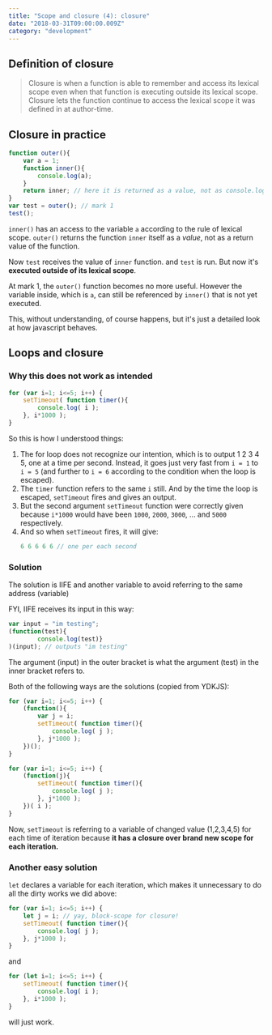 ```yaml
---
title: "Scope and closure (4): closure"
date: "2018-03-31T09:00:00.009Z"
category: "development"
---
```

## Definition of closure
> Closure is when a function is able to remember and access its lexical scope even when that function is executing outside its lexical scope.
> Closure lets the function continue to access the lexical scope it was defined in at author-time.

## Closure in practice
```javascript
function outer(){
    var a = 1;
    function inner(){
        console.log(a);
    }
    return inner; // here it is returned as a value, not as console.log(a);
}
var test = outer(); // mark 1
test();
```

`inner()` has an access to the variable `a` according to the rule of lexical scope. `outer()` returns the function `inner` itself as a _value_, not as a return value of the function.

Now `test` receives the value of `inner` function. and `test` is run. But now it's **executed outside of its lexical scope**. 

At mark 1, the `outer()` function becomes no more useful. However the variable inside, which is `a`, can still be referenced by `inner()` that is not yet executed.

This, without understanding, of course happens, but it's just a detailed look at how javascript behaves. 

## Loops and closure

### Why this does not work as intended
```javascript
for (var i=1; i<=5; i++) {
    setTimeout( function timer(){
        console.log( i );
    }, i*1000 );
}
```

So this is how I understood things:

1. The for loop does not recognize our intention, which is to output 1 2 3 4 5, one at a time per second. Instead, it goes just very fast from `i = 1` to `i = 5` (and further to `i = 6` according to the condition when the loop is escaped).
2. The `timer` function refers to the same `i` still. And by the time the loop is escaped, `setTimeout` fires and gives an output. 
3. But the second argument `setTimeout` function were correctly given because `i*1000` would have been `1000`, `2000`, `3000`, ... and `5000` respectively.
4. And so when `setTimeout` fires, it will give:
    ```javascript
    6 6 6 6 6 // one per each second
    ```
    
### Solution
The solution is IIFE and another variable to avoid referring to the same address (variable)

FYI, IIFE receives its input in this way:

```javascript
var input = "im testing";
(function(test){
        console.log(test)}
)(input); // outputs "im testing"
```

The argument (input) in the outer bracket is what the argument (test) in the inner bracket refers to. 

Both of the following ways are the solutions (copied from YDKJS):
```javascript
for (var i=1; i<=5; i++) {
    (function(){
        var j = i;
        setTimeout( function timer(){
            console.log( j );
        }, j*1000 );
    })();
}
```

```javascript
for (var i=1; i<=5; i++) {
    (function(j){
        setTimeout( function timer(){
            console.log( j );
        }, j*1000 );
    })( i );
}
```

Now, `setTimeout` is referring to a variable of changed value (1,2,3,4,5) for each time of iteration because **it has a closure over brand new scope for each iteration.**

### Another easy solution
`let` declares a variable for each iteration, which makes it unnecessary to do all the dirty works we did above:

```javascript
for (var i=1; i<=5; i++) {
    let j = i; // yay, block-scope for closure!
    setTimeout( function timer(){
        console.log( j );
    }, j*1000 );
}
```

and 

```javascript
for (let i=1; i<=5; i++) {
    setTimeout( function timer(){
        console.log( i );
    }, i*1000 );
}
```

will just work.

